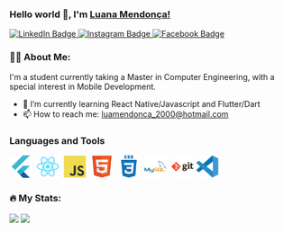 ### Hello world 👋, I'm [Luana Mendonça!](https://github.com/luamendonca21/)

<a href="https://www.linkedin.com/public-profile/settings">
  <img src="https://img.shields.io/badge/LinkedIn-2554da?style=for-the-badge&logo=linkedin&logoColor=white" alt="LinkedIn Badge"/>
</a>
<a href="https://instagram.com/luamendonca21">
  <img src="https://img.shields.io/badge/Instagram-e4405f?style=for-the-badge&logo=Instagram&logoColor=white" alt="Instagram Badge"/>
</a>
<a href="https://www.facebook.com/LuanaMendonca00">
  <img src="https://img.shields.io/badge/-Facebook-blue?style=for-the-badge&logo=Facebook&logoColor=white" alt="Facebook Badge"/>
</a>


### :woman_technologist: About Me:

I'm a student currently taking a Master in Computer Engineering, with a special interest in Mobile Development.

- 🌱 I’m currently learning React Native/Javascript and Flutter/Dart
- :mailbox: How to reach me: luamendonca_2000@hotmail.com

### Languages and Tools

<div>
<img src="https://github.com/devicons/devicon/blob/master/icons/flutter/flutter-original.svg" title="Flutter" alt="Flutter" width="40" height="40"/>&nbsp;
<img src="https://github.com/devicons/devicon/blob/master/icons/react/react-original.svg" title="ReactNative" alt="ReactNative" width="40" height="40"/>&nbsp;
<img src="https://github.com/devicons/devicon/blob/master/icons/javascript/javascript-original.svg" title="JavaScript" alt="JavaScript" width="40" height="40"/>&nbsp;
<img src="https://github.com/devicons/devicon/blob/master/icons/html5/html5-original.svg" title="HTML5" alt="HTML" width="40" height="40"/>&nbsp;
<img src="https://github.com/devicons/devicon/blob/master/icons/css3/css3-plain-wordmark.svg"  title="CSS3" alt="CSS" width="40" height="40"/>&nbsp;
<img src="https://github.com/devicons/devicon/blob/master/icons/mysql/mysql-original-wordmark.svg" title="MySQL"  alt="MySQL" width="40" height="40"/>&nbsp;
<img src="https://github.com/devicons/devicon/blob/master/icons/git/git-original-wordmark.svg" title="Git" **alt="Git" width="40" height="40"/>
<img src="https://github.com/devicons/devicon/blob/master/icons/vscode/vscode-original.svg" title="VScode" **alt="VScoed" width="40" height="40"/>
</div>


### 🔥 My Stats:

  <a title="GitHub Stats">
    <img height=175 align="center" src="https://github-readme-stats.vercel.app/api?username=luamendonca21&show_icons=true&theme=chartreuse-dark">
  </a>

  <a title="Most Used Languages">
    <img height=175 align="center" src="https://github-readme-stats.vercel.app/api/top-langs/?username=luamendonca21&theme=chartreuse-dark&layout=compact" />
  </a>
